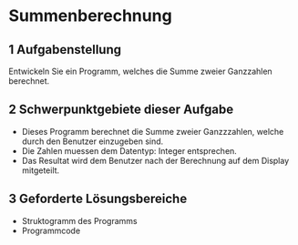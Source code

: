 # Summenberechnung

## 1 Aufgabenstellung

Entwickeln Sie ein Programm, welches die Summe zweier Ganzzahlen berechnet.

## 2 Schwerpunktgebiete dieser Aufgabe

* Dieses Programm berechnet die Summe zweier Ganzzzahlen, welche durch den Benutzer einzugeben sind. 
* Die Zahlen muessen dem Datentyp: Integer entsprechen. 
* Das Resultat wird dem Benutzer nach der Berechnung auf dem Display mitgeteilt.

## 3 Geforderte Lösungsbereiche

* Struktogramm des Programms
* Programmcode
